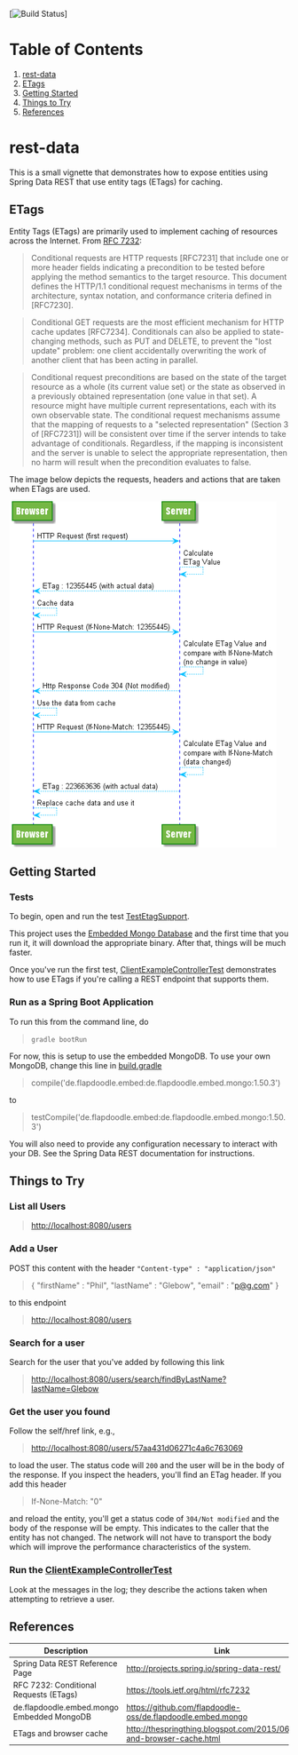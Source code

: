 [![Build Status](https://travis-ci.org/pglebow/rest-data.svg?branch=master)]

# Table of Contents
1. [rest-data](#rest-data)
2. [ETags](#etags)
3. [Getting Started](#getting-started)
4. [Things to Try](#things-to-try)
5. [References](#references)
 

# rest-data
This is a small vignette that demonstrates how to expose entities using Spring Data REST that use entity tags (ETags) for caching.

## ETags
Entity Tags (ETags) are primarily used to implement caching of resources across the Internet.  From [RFC 7232](https://tools.ietf.org/html/rfc7232):

> Conditional requests are HTTP requests [RFC7231] that include one or
   more header fields indicating a precondition to be tested before
   applying the method semantics to the target resource.  This document
   defines the HTTP/1.1 conditional request mechanisms in terms of the
   architecture, syntax notation, and conformance criteria defined in
   [RFC7230].
   
>   Conditional GET requests are the most efficient mechanism for HTTP
   cache updates [RFC7234].  Conditionals can also be applied to
   state-changing methods, such as PUT and DELETE, to prevent the "lost
   update" problem: one client accidentally overwriting the work of
   another client that has been acting in parallel.

>   Conditional request preconditions are based on the state of the
   target resource as a whole (its current value set) or the state as
   observed in a previously obtained representation (one value in that
   set).  A resource might have multiple current representations, each
   with its own observable state.  The conditional request mechanisms
   assume that the mapping of requests to a "selected representation"
   (Section 3 of [RFC7231]) will be consistent over time if the server
   intends to take advantage of conditionals.  Regardless, if the
   mapping is inconsistent and the server is unable to select the
   appropriate representation, then no harm will result when the
   precondition evaluates to false.

The image below depicts the requests, headers and actions that are taken when ETags are used.

![](images/etags.png?raw=true "Image credit: http://thespringthing.blogspot.com/2015/06/etags-and-browser-cache.html")

## Getting Started

### Tests
To begin, open and run the test [TestEtagSupport](src/test/java/com/glebow/demo/controller/TestEtagSupport.java).

This project uses the [Embedded Mongo Database](https://github.com/flapdoodle-oss/de.flapdoodle.embed.mongo) and the first time that you run it, it will download the appropriate binary.  After that, things will be much faster.

Once you've run the first test, [ClientExampleControllerTest](src/test/java/com/glebow/demo/controller/ClientExampleControllerTest.java) demonstrates how to use ETags if you're calling a REST endpoint that supports them.

### Run as a Spring Boot Application
To run this from the command line, do

> `gradle bootRun`

For now, this is setup to use the embedded MongoDB.  To use your own MongoDB, change this line in [build.gradle](build.gradle)

> compile('de.flapdoodle.embed:de.flapdoodle.embed.mongo:1.50.3')

to

> testCompile('de.flapdoodle.embed:de.flapdoodle.embed.mongo:1.50.3')

You will also need to provide any configuration necessary to interact with your DB.  See the Spring Data REST documentation for instructions.

## Things to Try
### List all Users

> [http://localhost:8080/users](http://localhost:8080/users)

### Add a User
POST this content with the header `"Content-type" : "application/json"` 

> { "firstName" : "Phil", "lastName" : "Glebow", "email" : "p@g.com" }

to this endpoint

> [http://localhost:8080/users](http://localhost:8080/users)


### Search for a user
Search for the user that you've added by following this link

> [http://localhost:8080/users/search/findByLastName?lastName=Glebow](http://localhost:8080/users/search/findByLastName?lastName=Glebow)

### Get the user you found
Follow the self/href link, e.g., 

> [http://localhost:8080/users/57aa431d06271c4a6c763069](http://localhost:8080/users/57aa431d06271c4a6c763069)

to load the user.  The status code will `200` and the user will be in the body of the response.  If you inspect the headers, you'll find an ETag header.  If you add this header

> If-None-Match: "0"

and reload the entity, you'll get a status code of `304/Not modified` and the body of the response will be empty.  This indicates to the caller that the entity has not changed.  The network will not have to transport the body which will improve the performance characteristics of the system.

### Run the [ClientExampleControllerTest](src/test/java/com/glebow/demo/controller/ClientExampleControllerTest.java)
Look at the messages in the log; they describe the actions taken when attempting to retrieve a user.

## References
| Description | Link |
| ---- | ---- |
| Spring Data REST Reference Page | http://projects.spring.io/spring-data-rest/ |
| RFC 7232: Conditional Requests (ETags) | https://tools.ietf.org/html/rfc7232 |
| de.flapdoodle.embed.mongo Embedded MongoDB | https://github.com/flapdoodle-oss/de.flapdoodle.embed.mongo |
| ETags and browser cache | http://thespringthing.blogspot.com/2015/06/etags-and-browser-cache.html |